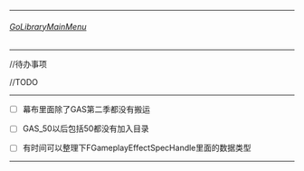 _____________________________________________________
###### [GoLibraryMainMenu](_LibraryMainMenu_.md)
_____________________________________________________

//待办事项

//TODO

_____________________________________________________


- [ ]  幕布里面除了GAS第二季都没有搬运

- [ ]  GAS_50以后包括50都没有加入目录

- [ ]  有时间可以整理下FGameplayEffectSpecHandle里面的数据类型

_____________________________________________________